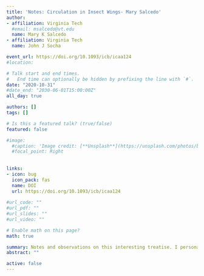 ```yaml
---
title: 'Notes: Circulation in Insect Wings- Mary Salcedo'
author:
- affiliation: Virginia Tech
  #email: msalcedo@vt.edu
  name: Mary K Salcedo
- affiliation: Virginia Tech
  name: John J Socha

event_url: https://doi.org/10.1093/icb/icaa124
#location: 

# Talk start and end times.
#   End time can optionally be hidden by prefixing the line with `#`.
date: "2020-10-31"
#date_end: "2030-06-01T15:00:00Z"
all_day: true

authors: []
tags: []

# Is this a featured talk? (true/false)
featured: false

#image:
  #caption: 'Image credit: [**Unsplash**](https://unsplash.com/photos/bzdhc5b3Bxs)'
  #focal_point: Right
  
  
links:
- icon: bug 
  icon_pack: fas
  name: DOI
  url: https://doi.org/10.1093/icb/icaa124
  
#url_code: ""
#url_pdf: ""
#url_slides: ""
#url_video: ""

# Enable math on this page?
math: true

summary: Notes and observations on this interesting treatise. I personally found that the research space resonates with my own interests.
abstract: ""

active: false
---
```

